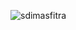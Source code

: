 <p align="left"> <img src="https://komarev.com/ghpvc/?username=sdimasfitra&label=Profile%20views&color=0e75b6&style=flat" alt="sdimasfitra" /> </p>




